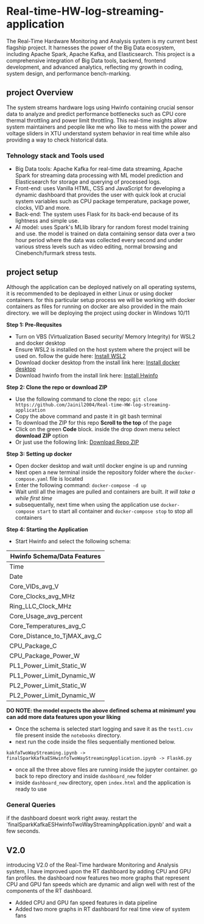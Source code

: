# Real-time-HW-log-streaming-application
The Real-Time Hardware Monitoring and Analysis system is my current best flagship project. It harnesses the power of the Big Data ecosystem, including Apache Spark, Apache Kafka, and Elasticsearch. This project is a comprehensive integration of Big Data tools, backend, frontend development, and advanced analytics, reflecting my growth in coding, system design, and performance bench-marking.

## project Overview
The system streams hardware logs using Hwinfo containing crucial sensor data to analyze and predict performance bottlenecks such as CPU core thermal throttling and power limit throttling. This real-time insights allow system maintainers and people like me who like to mess with the power and voltage sliders in XTU understand system behavior in real time while also providing a way to check historical data.

### Tehnology stack and Tools used
- Big Data tools: Apache Kafka for real-time data streaming, Apache Spark for streaming data processing with ML model prediction and Elasticsearch for storage and querying of processed logs.
- Front-end: uses Vanilla HTML, CSS and JavaScript for developing a dynamic dashboard that provides the user with quick look at crucial system variables such as CPU package temperature, package power, clocks, VID and more.
- Back-end: The system uses Flask for its back-end because of its lightness and simple use.
- AI model: uses Spark's MLlib library for random forest model training and use. the model is trained on data containing sensor data over a two hour period where the data was collected every second and under various stress levels such as video editing, normal browsing and Cinebench/furmark stress tests.

## project setup
Although the application can be deployed natively on all operating systems, it is recommended to be deploayed in either Linux or using docker containers.
for this particular setup process we will be working with docker containers as files for running on docker are also provided in the main directory.
we will be deploying the project using docker in Windows 10/11

**Step 1: Pre-Requsites**
- Turn on VBS (Virtualization Based security/ Memory Integrity) for WSL2 and docker desktop
- Ensure WSL2 is installed on the host system where the project will be used on. follow the guide here: [Install WSL2](https://learn.microsoft.com/en-us/windows/wsl/install)
- Download docker desktop from the install link here: [Install docker desktop](https://www.docker.com/products/docker-desktop/)
- Download hwinfo from the install link here: [Install Hwinfo](https://www.hwinfo.com/download/) 

**Step 2: Clone the repo or download ZIP**
- Use the following command to clone the repo: 
`git clone https://github.com/Jainil2004/Real-time-HW-log-streaming-application`
- Copy the above command and paste it in git bash terminal
- To download the ZIP for this repo **Scroll to the top** of the page
- Click on the green **Code** block. inside the drop down menu select **download ZIP** option
- Or just use the following link: [Download Repo ZIP](https://github.com/Jainil2004/Real-time-HW-log-streaming-application/archive/refs/heads/main.zip)

**Step 3: Setting up docker**
- Open docker desktop and wait until docker engine is up and running
- Next open a new terminal inside the repository folder where the `docker-compose.yaml` file is located
- Enter the following command: `docker-compose -d up`
- Wait until all the images are pulled and containers are built. *It will take a while first time*
- subsequentally, next time when using the application use `docker-compose start` to start all container and `docker-compose stop` to stop all containers

**Step 4: Starting the Application**
- Start Hwinfo and select the following schema:


| Hwinfo Schema/Data Features     | 
|----------------------------------| 
| Time                             | 
| Date                             | 
| Core_VIDs_avg_V                  | 
| Core_Clocks_avg_MHz              | 
| Ring_LLC_Clock_MHz               | 
| Core_Usage_avg_percent           | 
| Core_Temperatures_avg_C          | 
| Core_Distance_to_TjMAX_avg_C     | 
| CPU_Package_C                    | 
| CPU_Package_Power_W              | 
| PL1_Power_Limit_Static_W         | 
| PL1_Power_Limit_Dynamic_W        | 
| PL2_Power_Limit_Static_W         | 
| PL2_Power_Limit_Dynamic_W        |

**DO NOTE: the model expects the above defined schema at minimum! you can add more data features upon your liking**

- Once the schema is selected start logging and save it as the `test1.csv` file present inside the `notebooks` directory. 
- next run the code inside the files sequentially mentioned below.

` kakfaTwoWayStreaming.ipynb -> finalSparkKafkaESHwinfoTwoWayStreamingApplication.ipynb -> Flask6.py `

- once all the three above files are running inside the jupyter container. go back to repo directory and inside `dashboard_new` folder
- inside `dashboard_new` directory, open `index.html` and the application is ready to use

### General Queries
if the dashboard doesnt work right away. restart the `finalSparkKafkaESHwinfoTwoWayStreamingApplication.ipynb' and wait a few seconds.

## V2.0
introducing V2.0 of the Real-Time hardware Monitoring and Analysis system, I have improved upon the RT dashboard by adding CPU and GPU fan profiles. the dashboard now features two more graphs that represent CPU and GPU fan speeds which are dynamic and align well with rest of the components of the RT dashboard.

- Added CPU and GPU fan speed features in data pipeline 
- Added two more graphs in RT dashboard for real time view of system fans